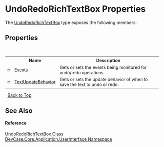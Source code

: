 # UndoRedoRichTextBox Properties
 

The <a href="T_DevCase_Core_Application_UserInterface_UndoRedoRichTextBox">UndoRedoRichTextBox</a> type exposes the following members.


## Properties
&nbsp;<table><tr><th></th><th>Name</th><th>Description</th></tr><tr><td>![Public property](media/pubproperty.gif "Public property")</td><td><a href="P_DevCase_Core_Application_UserInterface_UndoRedoRichTextBox_Events">Events</a></td><td>
Gets or sets the events being monitored for undo/redo operations.</td></tr><tr><td>![Public property](media/pubproperty.gif "Public property")</td><td><a href="P_DevCase_Core_Application_UserInterface_UndoRedoRichTextBox_TextUpdateBehavior">TextUpdateBehavior</a></td><td>
Gets or sets the update behavior of when to save the text to undo or redo.</td></tr></table>&nbsp;
<a href="#undoredorichtextbox-properties">Back to Top</a>

## See Also


#### Reference
<a href="T_DevCase_Core_Application_UserInterface_UndoRedoRichTextBox">UndoRedoRichTextBox Class</a><br /><a href="N_DevCase_Core_Application_UserInterface">DevCase.Core.Application.UserInterface Namespace</a><br />